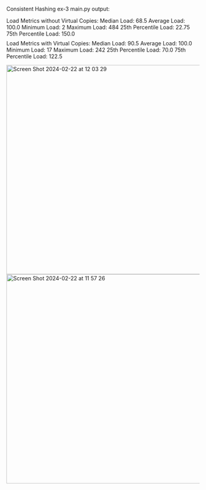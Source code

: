 Consistent Hashing ex-3 </b>
main.py output:

Load Metrics without Virtual Copies: </b>
Median Load: 68.5</b>
Average Load: 100.0
Minimum Load: 2
Maximum Load: 484
25th Percentile Load: 22.75
75th Percentile Load: 150.0
$$$$$$$$$$$$$$$$$$$$$$$$$$$$$$$$
Load Metrics with Virtual Copies:
Median Load: 90.5
Average Load: 100.0
Minimum Load: 17
Maximum Load: 242
25th Percentile Load: 70.0
75th Percentile Load: 122.5

<img width="546"  alt="Screen Shot 2024-02-22 at 12 03 29" src="https://github.com/Saarco99/big-data-consistent-hashing/assets/95081597/2d773e8e-c2ba-4a1f-87fe-602aee95259a">
<img width="546" alt="Screen Shot 2024-02-22 at 11 57 26" src="https://github.com/Saarco99/big-data-consistent-hashing/assets/95081597/dd252886-6f02-4bed-a362-304d6e60b79f">
